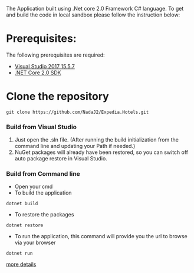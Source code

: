 The Application built using .Net core 2.0 Framework C# language.
To get and build the code in local sandbox please follow the instruction below:

# Prerequisites:
The following prerequisites are required:
- [Visual Studio 2017 15.5.7](https://www.visualstudio.com/downloads/)
- [.NET Core 2.0 SDK](https://www.microsoft.com/net/download/windows)

# Clone the repository
```
git clone https://github.com/NadaJ2/Expedia.Hotels.git 
```

### Build from Visual Studio
1. Just open the .sln file. (After running the build initialization from the command line and updating your Path if needed.)
2. NuGet packages will already have been restored, so you can switch off auto package restore in Visual Studio.

### Build from Command line
 - Open your cmd
 - To build the application
```
dotnet build
```
- To restore the packages
```
dotnet restore
```
- To run the application, this command will provide you the url to browse via your browser
```
dotnet run
```
[more details](https://docs.microsoft.com/en-us/dotnet/core/tools/dotnet-build?tabs=netcore2x)
